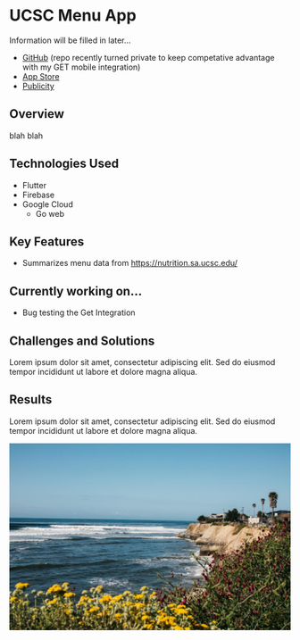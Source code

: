 # UCSC Menu App
Information will be filled in later...

- [GitHub]() (repo recently turned private to keep competative advantage with my GET mobile integration)
- [App Store](https://apps.apple.com/us/app/ucsc-menu/id1670523487?platform=iphone)
- [Publicity](https://cityonahillpress.com/2023/03/09/why-did-uc-santa-cruz-students-create-a-new-dining-hall-app/)

## Overview
blah blah

## Technologies Used
- Flutter
- Firebase
- Google Cloud
    - Go web 

## Key Features
- Summarizes menu data from https://nutrition.sa.ucsc.edu/

## Currently working on...
- Bug testing the Get Integration

## Challenges and Solutions
Lorem ipsum dolor sit amet, consectetur adipiscing elit. Sed do eiusmod tempor incididunt ut labore et dolore magna aliqua.

## Results
Lorem ipsum dolor sit amet, consectetur adipiscing elit. Sed do eiusmod tempor incididunt ut labore et dolore magna aliqua.

![image](https://github.com/christianknab/christianknab.github.io/blob/main/website/src/images/beach.jpg?raw=true)
